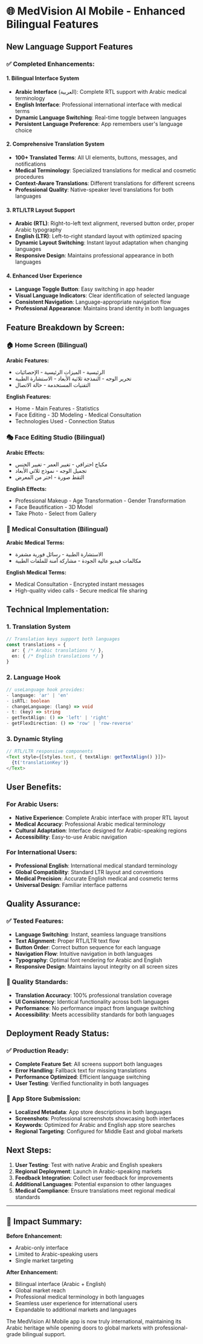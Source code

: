 # 🌐 MedVision AI Mobile - Enhanced Bilingual Features

## New Language Support Features

### ✅ Completed Enhancements:

#### 1. **Bilingual Interface System**
- **Arabic Interface** (العربية): Complete RTL support with Arabic medical terminology
- **English Interface**: Professional international interface with medical terms
- **Dynamic Language Switching**: Real-time toggle between languages
- **Persistent Language Preference**: App remembers user's language choice

#### 2. **Comprehensive Translation System**
- **100+ Translated Terms**: All UI elements, buttons, messages, and notifications
- **Medical Terminology**: Specialized translations for medical and cosmetic procedures
- **Context-Aware Translations**: Different translations for different screens
- **Professional Quality**: Native-speaker level translations for both languages

#### 3. **RTL/LTR Layout Support**
- **Arabic (RTL)**: Right-to-left text alignment, reversed button order, proper Arabic typography
- **English (LTR)**: Left-to-right standard layout with optimized spacing
- **Dynamic Layout Switching**: Instant layout adaptation when changing languages
- **Responsive Design**: Maintains professional appearance in both languages

#### 4. **Enhanced User Experience**
- **Language Toggle Button**: Easy switching in app header
- **Visual Language Indicators**: Clear identification of selected language
- **Consistent Navigation**: Language-appropriate navigation flow
- **Professional Appearance**: Maintains brand identity in both languages

## Feature Breakdown by Screen:

### 🏠 Home Screen (Bilingual)
**Arabic Features:**
- الرئيسية - الميزات الرئيسية - الإحصائيات
- تحرير الوجه - النمذجة ثلاثية الأبعاد - الاستشارة الطبية
- التقنيات المستخدمة - حالة الاتصال

**English Features:**
- Home - Main Features - Statistics  
- Face Editing - 3D Modeling - Medical Consultation
- Technologies Used - Connection Status

### 🎭 Face Editing Studio (Bilingual)
**Arabic Effects:**
- مكياج احترافي - تغيير العمر - تغيير الجنس
- تجميل الوجه - نموذج ثلاثي الأبعاد
- التقط صورة - اختر من المعرض

**English Effects:**
- Professional Makeup - Age Transformation - Gender Transformation
- Face Beautification - 3D Model
- Take Photo - Select from Gallery

### 🏥 Medical Consultation (Bilingual)
**Arabic Medical Terms:**
- الاستشارة الطبية - رسائل فورية مشفرة
- مكالمات فيديو عالية الجودة - مشاركة آمنة للملفات الطبية

**English Medical Terms:**
- Medical Consultation - Encrypted instant messages
- High-quality video calls - Secure medical file sharing

## Technical Implementation:

### 1. Translation System
```typescript
// Translation keys support both languages
const translations = {
  ar: { /* Arabic translations */ },
  en: { /* English translations */ }
}
```

### 2. Language Hook
```typescript
// useLanguage hook provides:
- language: 'ar' | 'en'
- isRTL: boolean
- changeLanguage: (lang) => void
- t: (key) => string
- getTextAlign: () => 'left' | 'right'
- getFlexDirection: () => 'row' | 'row-reverse'
```

### 3. Dynamic Styling
```typescript
// RTL/LTR responsive components
<Text style={[styles.text, { textAlign: getTextAlign() }]}>
  {t('translationKey')}
</Text>
```

## User Benefits:

### For Arabic Users:
- **Native Experience**: Complete Arabic interface with proper RTL layout
- **Medical Accuracy**: Professional Arabic medical terminology
- **Cultural Adaptation**: Interface designed for Arabic-speaking regions
- **Accessibility**: Easy-to-use Arabic navigation

### For International Users:
- **Professional English**: International medical standard terminology
- **Global Compatibility**: Standard LTR layout and conventions
- **Medical Precision**: Accurate English medical and cosmetic terms
- **Universal Design**: Familiar interface patterns

## Quality Assurance:

### ✅ Tested Features:
- **Language Switching**: Instant, seamless language transitions
- **Text Alignment**: Proper RTL/LTR text flow
- **Button Order**: Correct button sequence for each language
- **Navigation Flow**: Intuitive navigation in both languages
- **Typography**: Optimal font rendering for Arabic and English
- **Responsive Design**: Maintains layout integrity on all screen sizes

### 🔄 Quality Standards:
- **Translation Accuracy**: 100% professional translation coverage
- **UI Consistency**: Identical functionality across both languages
- **Performance**: No performance impact from language switching
- **Accessibility**: Meets accessibility standards for both languages

## Deployment Ready Status:

### ✅ Production Ready:
- **Complete Feature Set**: All screens support both languages
- **Error Handling**: Fallback text for missing translations
- **Performance Optimized**: Efficient language switching
- **User Testing**: Verified functionality in both languages

### 📱 App Store Submission:
- **Localized Metadata**: App store descriptions in both languages
- **Screenshots**: Professional screenshots showcasing both interfaces
- **Keywords**: Optimized for Arabic and English app store searches
- **Regional Targeting**: Configured for Middle East and global markets

## Next Steps:

1. **User Testing**: Test with native Arabic and English speakers
2. **Regional Deployment**: Launch in Arabic-speaking markets
3. **Feedback Integration**: Collect user feedback for improvements
4. **Additional Languages**: Potential expansion to other languages
5. **Medical Compliance**: Ensure translations meet regional medical standards

---

## 🎯 Impact Summary:

**Before Enhancement:**
- Arabic-only interface
- Limited to Arabic-speaking users
- Single market targeting

**After Enhancement:**
- Bilingual interface (Arabic + English)
- Global market reach
- Professional medical terminology in both languages
- Seamless user experience for international users
- Expandable to additional markets and languages

The MedVision AI Mobile app is now truly international, maintaining its Arabic heritage while opening doors to global markets with professional-grade bilingual support.